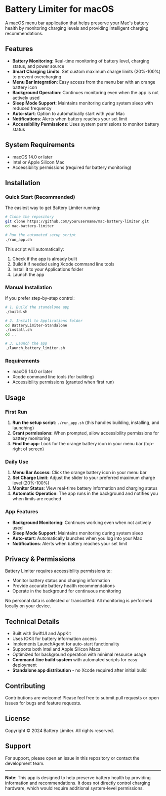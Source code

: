 # Battery Limiter for macOS

A macOS menu bar application that helps preserve your Mac's battery health by monitoring charging levels and providing intelligent charging recommendations.

## Features

- **Battery Monitoring**: Real-time monitoring of battery level, charging status, and power source
- **Smart Charging Limits**: Set custom maximum charge limits (20%-100%) to prevent overcharging
- **Menu Bar Integration**: Easy access from the menu bar with an orange battery icon
- **Background Operation**: Continues monitoring even when the app is not actively used
- **Sleep Mode Support**: Maintains monitoring during system sleep with reduced frequency
- **Auto-start**: Option to automatically start with your Mac
- **Notifications**: Alerts when battery reaches your set limit
- **Accessibility Permissions**: Uses system permissions to monitor battery status

## System Requirements

- macOS 14.0 or later
- Intel or Apple Silicon Mac
- Accessibility permissions (required for battery monitoring)

## Installation

### Quick Start (Recommended)

The easiest way to get Battery Limiter running:

```bash
# Clone the repository
git clone https://github.com/yourusername/mac-battery-limiter.git
cd mac-battery-limiter

# Run the automated setup script
./run_app.sh
```

This script will automatically:
1. Check if the app is already built
2. Build it if needed using Xcode command line tools
3. Install it to your Applications folder
4. Launch the app

### Manual Installation

If you prefer step-by-step control:

```bash
# 1. Build the standalone app
./build.sh

# 2. Install to Applications folder
cd BatteryLimiter-Standalone
./install.sh
cd ..

# 3. Launch the app
./launch_battery_limiter.sh
```

### Requirements

- macOS 14.0 or later
- Xcode command line tools (for building)
- Accessibility permissions (granted when first run)

## Usage

### First Run

1. **Run the setup script**: `./run_app.sh` (this handles building, installing, and launching)
2. **Grant permissions**: When prompted, allow accessibility permissions for battery monitoring
3. **Find the app**: Look for the orange battery icon in your menu bar (top-right of screen)

### Daily Use

1. **Menu Bar Access**: Click the orange battery icon in your menu bar
2. **Set Charge Limit**: Adjust the slider to your preferred maximum charge level (20%-100%)
3. **Monitor Status**: View real-time battery information and charging status
4. **Automatic Operation**: The app runs in the background and notifies you when limits are reached

### App Features

- **Background Monitoring**: Continues working even when not actively used
- **Sleep Mode Support**: Maintains monitoring during system sleep
- **Auto-start**: Automatically launches when you log into your Mac
- **Notifications**: Alerts when battery reaches your set limit

## Privacy & Permissions

Battery Limiter requires accessibility permissions to:
- Monitor battery status and charging information
- Provide accurate battery health recommendations
- Operate in the background for continuous monitoring

No personal data is collected or transmitted. All monitoring is performed locally on your device.

## Technical Details

- Built with SwiftUI and AppKit
- Uses IOKit for battery information access
- Implements LaunchAgent for auto-start functionality
- Supports both Intel and Apple Silicon Macs
- Optimized for background operation with minimal resource usage
- **Command-line build system** with automated scripts for easy deployment
- **Standalone app distribution** - no Xcode required after initial build

## Contributing

Contributions are welcome! Please feel free to submit pull requests or open issues for bugs and feature requests.

## License

Copyright © 2024 Battery Limiter. All rights reserved.

## Support

For support, please open an issue in this repository or contact the development team.

---

**Note**: This app is designed to help preserve battery health by providing information and recommendations. It does not directly control charging hardware, which would require additional system-level permissions.
